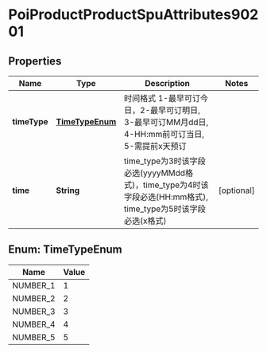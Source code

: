 # PoiProductProductSpuAttributes90201

## Properties
Name | Type | Description | Notes
------------ | ------------- | ------------- | -------------
**timeType** | [**TimeTypeEnum**](#TimeTypeEnum) | 时间格式 1-最早可订今日，2-最早可订明日, 3-最早可订MM月dd日, 4-HH:mm前可订当日, 5-需提前x天预订 | 
**time** | **String** | time_type为3时该字段必选(yyyyMMdd格式)，time_type为4时该字段必选(HH:mm格式), time_type为5时该字段必选(x格式) |  [optional]

<a name="TimeTypeEnum"></a>
## Enum: TimeTypeEnum
Name | Value
---- | -----
NUMBER_1 | 1
NUMBER_2 | 2
NUMBER_3 | 3
NUMBER_4 | 4
NUMBER_5 | 5

